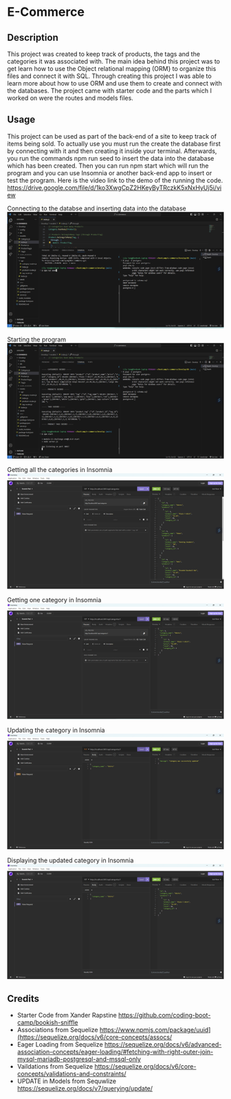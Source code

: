 # E-Commerce

## Description
This project was created to keep track of products, the tags and the categories it was associated with. The main idea behind this project was to get learn how to use the Object relational mapping (ORM} to organize this files and connect it with SQL. Through creating this project I was able to learn more about how to use ORM and use them to create and connect with the databases. The project came with starter code and the parts which I worked on were the routes and models files.

## Usage
This project can be used as part of the back-end of a site to keep track of items being sold. To actually use you must run the create the database first by connecting with it and then creating it inside your terminal. Afterwards, you run the commands npm run seed to insert the data into the database which has been created. Then you can run npm start which will run the program and you can use Insomnia or another back-end app to insert or test the program. Here is the video link to the demo of the running the code. https://drive.google.com/file/d/1ko3XwgCpZ2HKeyByTRczkK5xNxHyUj5i/view

Connecting to the databse and inserting data into the database
![](./images/sql.png) 

Starting the program
![](./images/start.png) 

Getting all the categories in Insomnia
![](./images/GetAll.png) 

Getting one category in Insomnia
![](./images/GetOne.png) 

Updating the category in Insomnia
![](./images/Update.png)

Displaying the updated category in Insomnia
![](./images/UpdateAfter.png)

## Credits
- Starter Code from Xander Rapstine https://github.com/coding-boot-camp/bookish-sniffle
- Associations from Sequelize https://www.npmjs.com/package/uuid](https://sequelize.org/docs/v6/core-concepts/assocs/
- Eager Loading from Sequelize https://sequelize.org/docs/v6/advanced-association-concepts/eager-loading/#fetching-with-right-outer-join-mysql-mariadb-postgresql-and-mssql-only
- Vaildations from Sequelize https://sequelize.org/docs/v6/core-concepts/validations-and-constraints/
- UPDATE in Models from Sequwlize https://sequelize.org/docs/v7/querying/update/
